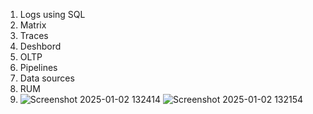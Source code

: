 1. Logs using SQL
2. Matrix
3. Traces
4. Deshbord
5. OLTP
6. Pipelines
7. Data sources
8. RUM
9. ![Screenshot 2025-01-02 132414](https://github.com/user-attachments/assets/c3caa40a-4696-4b4e-a9e7-ed6b86806ec8)
![Screenshot 2025-01-02 132154](https://github.com/user-attachments/assets/834de4b6-a062-4322-aa83-ba1940e1e912)

  

    
